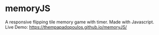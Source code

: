 # memoryJS

A responsive flipping tile memory game with timer.
Made with Javascript.
Live Demo:
https://thempapadopoulos.github.io/memoryJS/
